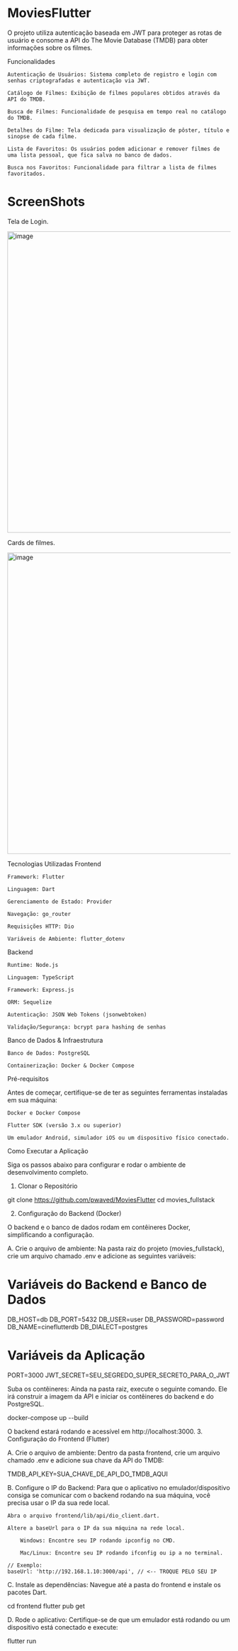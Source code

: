 ﻿# MoviesFlutter





O projeto utiliza autenticação baseada em JWT para proteger as rotas de usuário e consome a API do The Movie Database (TMDB) para obter informações sobre os filmes.

Funcionalidades

    Autenticação de Usuários: Sistema completo de registro e login com senhas criptografadas e autenticação via JWT.

    Catálogo de Filmes: Exibição de filmes populares obtidos através da API do TMDB.

    Busca de Filmes: Funcionalidade de pesquisa em tempo real no catálogo do TMDB.

    Detalhes do Filme: Tela dedicada para visualização de pôster, título e sinopse de cada filme.

    Lista de Favoritos: Os usuários podem adicionar e remover filmes de uma lista pessoal, que fica salva no banco de dados.

    Busca nos Favoritos: Funcionalidade para filtrar a lista de filmes favoritados.

# ScreenShots

Tela de Login.

<img width="648" height="680" alt="image" src="https://github.com/user-attachments/assets/e86d4219-149a-4dbb-806c-81e5bd0bb4de" />

Cards de filmes.

<img width="648" height="680" alt="image" src="https://github.com/user-attachments/assets/3ebcadd8-b804-4fe8-9986-e4afdbe011e3" />

Tecnologias Utilizadas
Frontend

    Framework: Flutter

    Linguagem: Dart

    Gerenciamento de Estado: Provider

    Navegação: go_router

    Requisições HTTP: Dio

    Variáveis de Ambiente: flutter_dotenv

Backend

    Runtime: Node.js

    Linguagem: TypeScript

    Framework: Express.js

    ORM: Sequelize

    Autenticação: JSON Web Tokens (jsonwebtoken)

    Validação/Segurança: bcrypt para hashing de senhas

Banco de Dados & Infraestrutura

    Banco de Dados: PostgreSQL

    Containerização: Docker & Docker Compose

Pré-requisitos

Antes de começar, certifique-se de ter as seguintes ferramentas instaladas em sua máquina:

    Docker e Docker Compose

    Flutter SDK (versão 3.x ou superior)

    Um emulador Android, simulador iOS ou um dispositivo físico conectado.


Como Executar a Aplicação

Siga os passos abaixo para configurar e rodar o ambiente de desenvolvimento completo.
1. Clonar o Repositório

git clone https://github.com/pwaved/MoviesFlutter
cd movies_fullstack

2. Configuração do Backend (Docker)

O backend e o banco de dados rodam em contêineres Docker, simplificando a configuração.

A. Crie o arquivo de ambiente:
Na pasta raiz do projeto (movies_fullstack), crie um arquivo chamado .env e adicione as seguintes variáveis:

# Variáveis do Backend e Banco de Dados
DB_HOST=db
DB_PORT=5432
DB_USER=user
DB_PASSWORD=password
DB_NAME=cineflutterdb
DB_DIALECT=postgres

# Variáveis da Aplicação
PORT=3000
JWT_SECRET=SEU_SEGREDO_SUPER_SECRETO_PARA_O_JWT

 Suba os contêineres:
Ainda na pasta raiz, execute o seguinte comando. Ele irá construir a imagem da API e iniciar os contêineres do backend e do PostgreSQL.

docker-compose up --build

O backend estará rodando e acessível em http://localhost:3000.
3. Configuração do Frontend (Flutter)

A. Crie o arquivo de ambiente:
Dentro da pasta frontend, crie um arquivo chamado .env e adicione sua chave da API do TMDB:

TMDB_API_KEY=SUA_CHAVE_DE_API_DO_TMDB_AQUI

B. Configure o IP do Backend:
Para que o aplicativo no emulador/dispositivo consiga se comunicar com o backend rodando na sua máquina, você precisa usar o IP da sua rede local.

    Abra o arquivo frontend/lib/api/dio_client.dart.

    Altere a baseUrl para o IP da sua máquina na rede local.

        Windows: Encontre seu IP rodando ipconfig no CMD.

        Mac/Linux: Encontre seu IP rodando ifconfig ou ip a no terminal.

    // Exemplo:
    baseUrl: 'http://192.168.1.10:3000/api', // <-- TROQUE PELO SEU IP

C. Instale as dependências:
Navegue até a pasta do frontend e instale os pacotes Dart.

cd frontend
flutter pub get

D. Rode o aplicativo:
Certifique-se de que um emulador está rodando ou um dispositivo está conectado e execute:

flutter run



